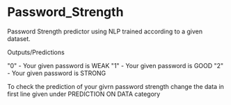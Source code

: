 # Password_Strength
Password Strength predictor using NLP trained according to a given dataset.

Outputs/Predictions 

"0" - Your given password is WEAK
"1" - Your given password is GOOD
"2" - Your given password is STRONG


To check the prediction of your givrn password strength change the data in first line given under PREDICTION ON DATA category
